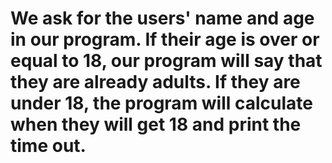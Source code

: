 # We ask for the users' name and age in our program. If their age is over or equal to 18, our program will say that they are already adults. If they are under 18, the program will calculate when they will get 18 and print the time out.
